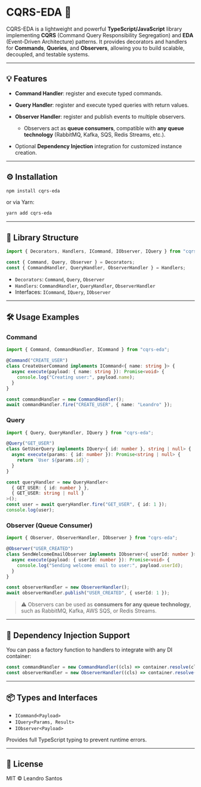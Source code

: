 # CQRS-EDA 🚀

CQRS-EDA is a lightweight and powerful **TypeScript/JavaScript** library implementing **CQRS** (Command Query Responsibility Segregation) and **EDA** (Event-Driven Architecture) patterns.
It provides decorators and handlers for **Commands**, **Queries**, and **Observers**, allowing you to build scalable, decoupled, and testable systems.

---

## 💡 Features

- **Command Handler**: register and execute typed commands.
- **Query Handler**: register and execute typed queries with return values.
- **Observer Handler**: register and publish events to multiple observers.

  - Observers act as **queue consumers**, compatible with **any queue technology** (RabbitMQ, Kafka, SQS, Redis Streams, etc.).

- Optional **Dependency Injection** integration for customized instance creation.

---

## ⚙️ Installation

```bash
npm install cqrs-eda
```

or via Yarn:

```bash
yarn add cqrs-eda
```

---

## 🎨 Library Structure

```ts
import { Decorators, Handlers, ICommand, IObserver, IQuery } from "cqrs-eda";

const { Command, Query, Observer } = Decorators;
const { CommandHandler, QueryHandler, ObserverHandler } = Handlers;
```

- `Decorators`: `Command`, `Query`, `Observer`
- `Handlers`: `CommandHandler`, `QueryHandler`, `ObserverHandler`
- Interfaces: `ICommand`, `IQuery`, `IObserver`

---

## 🛠️ Usage Examples

### Command

```ts
import { Command, CommandHandler, ICommand } from "cqrs-eda";

@Command("CREATE_USER")
class CreateUserCommand implements ICommand<{ name: string }> {
  async execute(payload: { name: string }): Promise<void> {
    console.log("Creating user:", payload.name);
  }
}

const commandHandler = new CommandHandler();
await commandHandler.fire("CREATE_USER", { name: "Leandro" });
```

### Query

```ts
import { Query, QueryHandler, IQuery } from "cqrs-eda";

@Query("GET_USER")
class GetUserQuery implements IQuery<{ id: number }, string | null> {
  async execute(params: { id: number }): Promise<string | null> {
    return `User ${params.id}`;
  }
}

const queryHandler = new QueryHandler<
  { GET_USER: { id: number } },
  { GET_USER: string | null }
>();
const user = await queryHandler.fire("GET_USER", { id: 1 });
console.log(user);
```

### Observer (Queue Consumer)

```ts
import { Observer, ObserverHandler, IObserver } from "cqrs-eda";

@Observer("USER_CREATED")
class SendWelcomeEmailObserver implements IObserver<{ userId: number }> {
  async execute(payload: { userId: number }): Promise<void> {
    console.log("Sending welcome email to user:", payload.userId);
  }
}

const observerHandler = new ObserverHandler();
await observerHandler.publish("USER_CREATED", { userId: 1 });
```

> ⚠️ Observers can be used as **consumers for any queue technology**, such as RabbitMQ, Kafka, AWS SQS, or Redis Streams.

---

## 🔧 Dependency Injection Support

You can pass a factory function to handlers to integrate with any DI container:

```ts
const commandHandler = new CommandHandler((cls) => container.resolve(cls));
const observerHandler = new ObserverHandler((cls) => container.resolve(cls));
```

---

## 📦 Types and Interfaces

- `ICommand<Payload>`
- `IQuery<Params, Result>`
- `IObserver<Payload>`

Provides full TypeScript typing to prevent runtime errors.

---

## 📖 License

MIT © Leandro Santos
